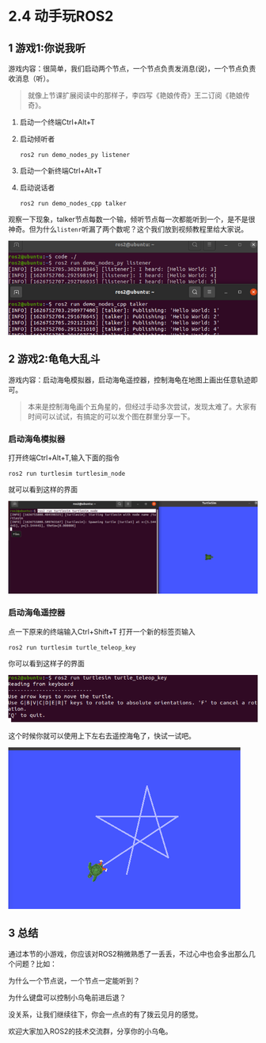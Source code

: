 # 2.4 动手玩ROS2

## 1 游戏1:你说我听

游戏内容：很简单，我们启动两个节点，一个节点负责发消息(说)，一个节点负责收消息（听）。

> 就像上节课扩展阅读中的那样子，李四写《艳娘传奇》王二订阅《艳娘传奇》。

1. 启动一个终端Ctrl+Alt+T

2. 启动倾听者

   ```
   ros2 run demo_nodes_py listener
   ```

3. 启动一个新终端Ctrl+Alt+T

4. 启动说话者

   ```
   ros2 run demo_nodes_cpp talker
   ```

观察一下现象，talker节点每数一个输，倾听节点每一次都能听到一个，是不是很神奇。但为什么`listenr`听漏了两个数呢？这个我们放到视频教程里给大家说。

![image-20210720114613697](2.4动手玩ROS2/imgs/image-20210720114613697.png)





## 2 游戏2:龟龟大乱斗

游戏内容：启动海龟模拟器，启动海龟遥控器，控制海龟在地图上画出任意轨迹即可。

> 本来是控制海龟画个五角星的，但经过手动多次尝试，发现太难了。大家有时间可以试试，有搞定的可以发个图在群里分享一下。



### 启动海龟模拟器

打开终端Ctrl+Alt+T,输入下面的指令

```
ros2 run turtlesim turtlesim_node
```

就可以看到这样的界面

![image-20210720123734477](2.4动手玩ROS2/imgs/image-20210720123734477.png)

### 启动海龟遥控器

点一下原来的终端输入Ctrl+Shift+T 打开一个新的标签页输入

```
ros2 run turtlesim turtle_teleop_key
```

你可以看到这样子的界面

![image-20210720124022925](2.4动手玩ROS2/imgs/image-20210720124022925.png)

这个时候你就可以使用上下左右去遥控海龟了，快试一试吧。

![image-20210720125026860](2.4动手玩ROS2/imgs/image-20210720125026860.png)





## 3 总结

通过本节的小游戏，你应该对ROS2稍微熟悉了一丢丢，不过心中也会多出那么几个问题？比如：

为什么一个节点说，一个节点一定能听到？

为什么键盘可以控制小乌龟前进后退？

没关系，让我们继续往下，你会一点点的有了拨云见月的感觉。



欢迎大家加入ROS2的技术交流群，分享你的小乌龟。





